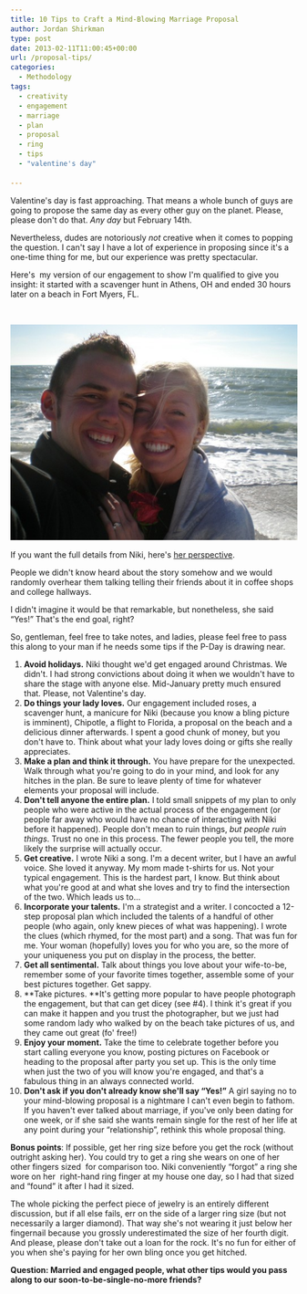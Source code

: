 ```yaml
---
title: 10 Tips to Craft a Mind-Blowing Marriage Proposal
author: Jordan Shirkman
type: post
date: 2013-02-11T11:00:45+00:00
url: /proposal-tips/
categories:
  - Methodology
tags:
  - creativity
  - engagement
  - marriage
  - plan
  - proposal
  - ring
  - tips
  - "valentine's day"

---
```

Valentine's day is fast approaching. That means a whole bunch of guys are going to propose the same day as every other guy on the planet. Please, please don't do that. _Any day_ but February 14th.

Nevertheless, dudes are notoriously _not_ creative when it comes to popping the question. I can't say I have a lot of experience in proposing since it's a one-time thing for me, but our experience was pretty spectacular.

Here's  my version of our engagement to show I'm qualified to give you insight: it started with a scavenger hunt in Athens, OH and ended 30 hours later on a beach in Fort Myers, FL.

&nbsp;

![Image](/static/images/proposal.jpeg) 

If you want the full details from Niki, here's [her perspective](https://sites.google.com/site/shirkmans/home).

People we didn't know heard about the story somehow and we would randomly overhear them talking telling their friends about it in coffee shops and college hallways.

I didn't imagine it would be that remarkable, but nonetheless, she said &#8220;Yes!&#8221; That's the end goal, right?

So, gentleman, feel free to take notes, and ladies, please feel free to pass this along to your man if he needs some tips if the P-Day is drawing near.

<!--more-->

  1. **Avoid holidays.** Niki thought we'd get engaged around Christmas. We didn't. I had strong convictions about doing it when we wouldn't have to share the stage with anyone else. Mid-January pretty much ensured that. Please, not Valentine's day.
  2. **Do things your lady loves.** Our engagement included roses, a scavenger hunt, a manicure for Niki (because you know a bling picture is imminent), Chipotle, a flight to Florida, a proposal on the beach and a delicious dinner afterwards. I spent a good chunk of money, but you don't have to. Think about what your lady loves doing or gifts she really appreciates.
  3. **Make a plan and think it through.** You have prepare for the unexpected. Walk through what you're going to do in your mind, and look for any hitches in the plan. Be sure to leave plenty of time for whatever elements your proposal will include.
  4. **Don't tell anyone the entire plan.** I told small snippets of my plan to only people who were active in the actual process of the engagement (or people far away who would have no chance of interacting with Niki before it happened). People don't mean to ruin things, _but people ruin things_. Trust no one in this process. The fewer people you tell, the more likely the surprise will actually occur.
  5. **Get creative.** I wrote Niki a song. I'm a decent writer, but I have an awful voice. She loved it anyway. My mom made t-shirts for us. Not your typical engagement. This is the hardest part, I know. But think about what you're good at and what she loves and try to find the intersection of the two. Which leads us to…
  6. **Incorporate your talents.** I'm a strategist and a writer. I concocted a 12-step proposal plan which included the talents of a handful of other people (who again, only knew pieces of what was happening). I wrote the clues (which rhymed, for the most part) and a song. That was fun for me. Your woman (hopefully) loves you for who you are, so the more of your uniqueness you put on display in the process, the better.
  7. **Get all sentimental.** Talk about things you love about your wife-to-be, remember some of your favorite times together, assemble some of your best pictures together. Get sappy.
  8. **Take pictures. **It's getting more popular to have people photograph the engagement, but that can get dicey (see #4). I think it's great if you can make it happen and you trust the photographer, but we just had some random lady who walked by on the beach take pictures of us, and they came out great (fo' free!)
  9. **Enjoy your moment.** Take the time to celebrate together before you start calling everyone you know, posting pictures on Facebook or heading to the proposal after party you set up. This is the only time when just the two of you will know you're engaged, and that's a fabulous thing in an always connected world.
 10. **Don't ask if you don't already know she'll say &#8220;Yes!&#8221;** A girl saying no to your mind-blowing proposal is a nightmare I can't even begin to fathom. If you haven't ever talked about marriage, if you've only been dating for one week, or if she said she wants remain single for the rest of her life at any point during your &#8220;relationship&#8221;, rethink this whole proposal thing.

**Bonus points**: If possible, get her ring size before you get the rock (without outright asking her). You could try to get a ring she wears on one of her other fingers sized  for comparison too. Niki conveniently &#8220;forgot&#8221; a ring she wore on her  right-hand ring finger at my house one day, so I had that sized and &#8220;found&#8221; it after I had it sized.

The whole picking the perfect piece of jewelry is an entirely different discussion, but if all else fails, err on the side of a larger ring size (but not necessarily a larger diamond). That way she's not wearing it just below her fingernail because you grossly underestimated the size of her fourth digit. And please, please don't take out a loan for the rock. It's no fun for either of you when she's paying for her own bling once you get hitched.

**Question: Married and engaged people, what other tips would you pass along to our soon-to-be-single-no-more friends?**
